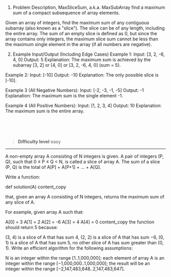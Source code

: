 1. Problem Description, MaxSliceSum, a.k.a. MaxSubArray
  find a maximum sum of a compact subsequence of array elements.

Given an array of integers, find the maximum sum of any contiguous subarray (also known as a "slice"). The slice can be of any length, including the entire array. The sum of an empty slice is defined as 0, but since the array contains only integers, the maximum slice sum cannot be less than the maximum single element in the array (if all numbers are negative).

2. Example Input/Output (Including Edge Cases)
Example 1:
Input: [3, 2, -6, 4, 0]
Output: 5
Explanation: The maximum sum is achieved by the subarray [3, 2] or [4, 0] or [3, 2, -6, 4, 0] (sum = 5).

Example 2:
Input: [-10]
Output: -10
Explanation: The only possible slice is [-10].

Example 3 (All Negative Numbers):
Input: [-2, -3, -1, -5]
Output: -1
Explanation: The maximum sum is the single element -1.

Example 4 (All Positive Numbers):
Input: [1, 2, 3, 4]
Output: 10
Explanation: The maximum sum is the entire array.


<br><br><br>

> **Difficulty level**
> easy

--- 

A non-empty array A consisting of N integers is given. A pair of integers (P, Q), such that 0 ≤ P ≤ Q < N, is called a slice of array A. The sum of a slice (P, Q) is the total of A[P] + A[P+1] + ... + A[Q].

Write a function:

def solution(A)
content_copy

that, given an array A consisting of N integers, returns the maximum sum of any slice of A.

For example, given array A such that:

A[0] = 3 A[1] = 2 A[2] = -6 A[3] = 4 A[4] = 0
content_copy
the function should return 5 because:

(3, 4) is a slice of A that has sum 4,
(2, 2) is a slice of A that has sum −6,
(0, 1) is a slice of A that has sum 5,
no other slice of A has sum greater than (0, 1).
Write an efficient algorithm for the following assumptions:

N is an integer within the range [1..1,000,000];
each element of array A is an integer within the range [−1,000,000..1,000,000];
the result will be an integer within the range [−2,147,483,648..2,147,483,647].